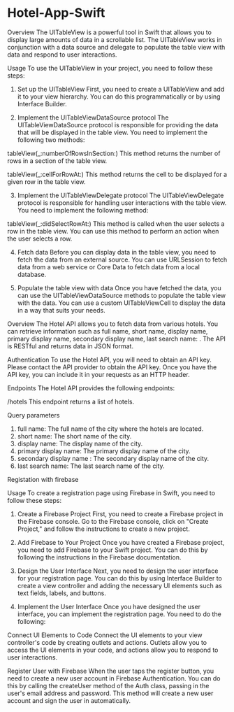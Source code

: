 # Hotel-App-Swift

Overview
The UITableView is a powerful tool in Swift that allows you to display large amounts of data in a scrollable list. The UITableView works in conjunction with a data source and delegate to populate the table view with data and respond to user interactions.

Usage
To use the UITableView in your project, you need to follow these steps:

1. Set up the UITableView
First, you need to create a UITableView and add it to your view hierarchy. You can do this programmatically or by using Interface Builder.

2. Implement the UITableViewDataSource protocol
The UITableViewDataSource protocol is responsible for providing the data that will be displayed in the table view. You need to implement the following two methods:

tableView(_:numberOfRowsInSection:)
This method returns the number of rows in a section of the table view.

tableView(_:cellForRowAt:)
This method returns the cell to be displayed for a given row in the table view.

3. Implement the UITableViewDelegate protocol
The UITableViewDelegate protocol is responsible for handling user interactions with the table view. You need to implement the following method:

tableView(_:didSelectRowAt:)
This method is called when the user selects a row in the table view. You can use this method to perform an action when the user selects a row.

4. Fetch data
Before you can display data in the table view, you need to fetch the data from an external source. You can use URLSession to fetch data from a web service or Core Data to fetch data from a local database.

5. Populate the table view with data
Once you have fetched the data, you can use the UITableViewDataSource methods to populate the table view with the data. You can use a custom UITableViewCell to display the data in a way that suits your needs.


Overview
The Hotel API allows you to fetch data from various hotels. You can retrieve information such as full name, short name, display name, primary display name, secondary display name, last search name: . The API is RESTful and returns data in JSON format.

Authentication
To use the Hotel API, you will need to obtain an API key. Please contact the API provider to obtain the API key. Once you have the API key, you can include it in your requests as an HTTP header.

Endpoints
The Hotel API provides the following endpoints:

/hotels
This endpoint returns a list of hotels.

Query parameters
1. full name: The full name of the city where the hotels are located.
2. short name: The short name of the city.
3. display name: The display name of the city.
4. primary display name: The primary display name of the city.
5. secondary display name : The secondary display name of the city.
6. last search name: The last search name of the city.

Registation with firebase

Usage
To create a registration page using Firebase in Swift, you need to follow these steps:

1. Create a Firebase Project
First, you need to create a Firebase project in the Firebase console. Go to the Firebase console, click on "Create Project," and follow the instructions to create a new project.

2. Add Firebase to Your Project
Once you have created a Firebase project, you need to add Firebase to your Swift project. You can do this by following the instructions in the Firebase documentation.

3. Design the User Interface
Next, you need to design the user interface for your registration page. You can do this by using Interface Builder to create a view controller and adding the necessary UI elements such as text fields, labels, and buttons.

4. Implement the User Interface
Once you have designed the user interface, you can implement the registration page. You need to do the following:

Connect UI Elements to Code
Connect the UI elements to your view controller's code by creating outlets and actions. Outlets allow you to access the UI elements in your code, and actions allow you to respond to user interactions.

Register User with Firebase
When the user taps the register button, you need to create a new user account in Firebase Authentication. You can do this by calling the createUser method of the Auth class, passing in the user's email address and password. This method will create a new user account and sign the user in automatically.
